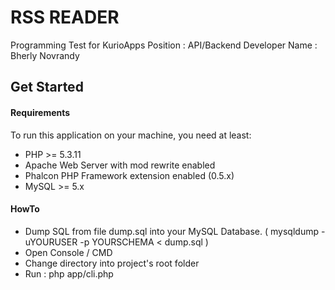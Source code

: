 RSS READER
================

Programming Test for KurioApps
Position : API/Backend Developer
Name : Bherly Novrandy

Get Started
-----------

#### Requirements

To run this application on your machine, you need at least:

* PHP >= 5.3.11
* Apache Web Server with mod rewrite enabled
* Phalcon PHP Framework extension enabled (0.5.x)
* MySQL >= 5.x

#### HowTo

* Dump SQL from file dump.sql into your MySQL Database. ( mysqldump -uYOURUSER -p YOURSCHEMA < dump.sql )
* Open Console / CMD
* Change directory into project's root folder
* Run : php app/cli.php

